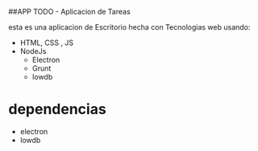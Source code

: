 ##APP TODO - Aplicacion de Tareas

esta es una aplicacion de Escritorio hecha con Tecnologias web usando:
- HTML, CSS , JS
- NodeJs
  - Electron
  - Grunt
  - lowdb

# dependencias
- electron
- lowdb
